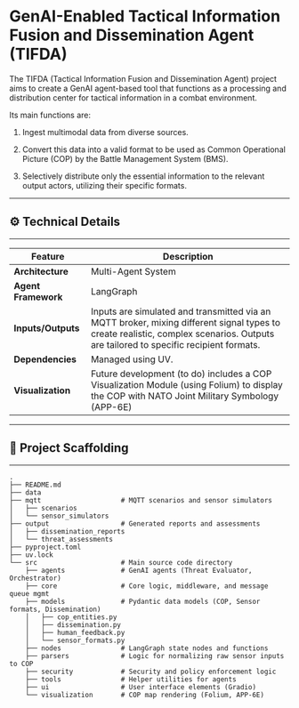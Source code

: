 #  GenAI-Enabled Tactical Information Fusion and Dissemination Agent (TIFDA)

The TIFDA (Tactical Information Fusion and Dissemination Agent) project aims to create a GenAI agent-based tool that functions as a processing and distribution center for tactical information in a combat environment.

Its main functions are:

1. Ingest multimodal data from diverse sources.

2. Convert this data into a valid format to be used as Common Operational Picture (COP) by the Battle Management System (BMS).

3. Selectively distribute only the essential information to the relevant output actors, utilizing their specific formats.

* * * * *

## ⚙️ Technical Details
----------------------
| Feature | Description |
| --- | --- |
| **Architecture** | Multi-Agent System |
| **Agent Framework** | LangGraph |
| **Inputs/Outputs** | Inputs are simulated and transmitted via an MQTT broker, mixing different signal types to create realistic, complex scenarios. Outputs are tailored to specific recipient formats. |
| **Dependencies** | Managed using UV. |
| **Visualization** | Future development (to do) includes a COP Visualization Module (using Folium) to display the COP with NATO Joint Military Symbology (APP-6E) |

* * * * *

## 📂 Project Scaffolding
----------------------
```
.
├── README.md
├── data
├── mqtt                    # MQTT scenarios and sensor simulators
│   ├── scenarios
│   └── sensor_simulators
├── output                  # Generated reports and assessments
│   ├── dissemination_reports
│   └── threat_assessments
├── pyproject.toml
├── uv.lock
└── src                     # Main source code directory
    ├── agents              # GenAI agents (Threat Evaluator, Orchestrator)
    ├── core                # Core logic, middleware, and message queue mgmt
    ├── models              # Pydantic data models (COP, Sensor formats, Dissemination)
    │   ├── cop_entities.py
    │   ├── dissemination.py
    │   ├── human_feedback.py
    │   └── sensor_formats.py
    ├── nodes               # LangGraph state nodes and functions
    ├── parsers             # Logic for normalizing raw sensor inputs to COP
    ├── security            # Security and policy enforcement logic
    ├── tools               # Helper utilities for agents
    ├── ui                  # User interface elements (Gradio)
    └── visualization       # COP map rendering (Folium, APP-6E)
```

<!-- 
tree -I "__pycache__|__init__.py|uv.lock|README.md|tests|*.log|*.db*|*.png|*.PNG" 
-->